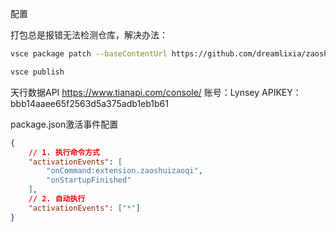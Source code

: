 配置
<!-- ![](vsce package --baseContentUrl "git@github.com:dreamlixia/zaoshuizaoqi.git/blob/master" --baseImagesUrl "git@github.com:dreamlixia/zaoshuizaoqi.git/raw/master") -->

打包总是报错无法检测仓库，解决办法：
```bash
vsce package patch --baseContentUrl https://github.com/dreamlixia/zaoshuizaoqi --baseImagesUrl https://github.com/dreamlixia/zaoshuizaoqi/raw/main

vsce publish
```

天行数据API
https://www.tianapi.com/console/
账号：Lynsey
APIKEY：bbb14aaee65f2563d5a375adb1eb1b61

package.json激活事件配置
```json
{
    // 1. 执行命令方式
    "activationEvents": [
        "onCommand:extension.zaoshuizaoqi",
        "onStartupFinished"
    ],
    // 2. 自动执行
    "activationEvents": ["*"]
}
```